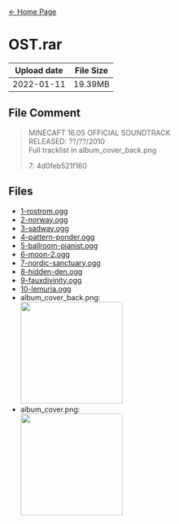 [← Home Page](../README.md)

# OST.rar
| Upload date  | File Size |
| -----------  | --------- |
| 2022-01-11   | 19.39MB   |

## File Comment
> MINECAFT 16.05 OFFICIAL SOUNDTRACK  
> RELEASED: ??/??/2010  
> Full tracklist in album_cover_back.png
> 
> 7: 4d0feb521f160

## Files
* [1-rostrom.ogg](ost/rostrom.md)
* [2-norway.ogg](ost/norway.md)
* [3-sadway.ogg](ost/sadway.md)
* [4-pattern-ponder.ogg](ost/pattern-ponder.md)
* [5-ballroom-pianist.ogg](ost/ballroom-pianist.md)
* [6-moon-2.ogg](ost/moon-2.md)
* [7-nordic-sanctuary.ogg](ost/nordic-sanctuary.md)
* [8-hidden-den.ogg](ost/hidden-den.md)
* [9-fauxdivinity.ogg](ost/faux-divinity.md)
* [10-lemuria.ogg](ost/lemuria.md)
* album_cover_back.png:  
  <img src="https://lh6.googleusercontent.com/Nz1viPmEICgTqgb5PVgp1zdz2zY9XJpgeZjNK--CicOkh7-3NDMxQlt8QpqsAMEO-nlEscs4WsgrQwPPqCFMuG1Ne9QvDv8ucrS8GuNR6i6iVv14ax_86rG0wUaUEa0esZ6mKZdij6g2ACqsDszZ" width="200">
* album_cover.png:  
  <img src="https://lh4.googleusercontent.com/ZGGhu920uwsLmpUJaPVu1X_kB4EcRfpml6PHpuYTFJ4eeaMyUTjaNjQKhXN49DXepUqwp6slZik48gwwQcXmf4oyjv83enSlIrpm-gJ-Ie0ZzEgYEV2EhWhv06nWMnK4QRN0uwYzDpSQRPQdGbVL" width="200">